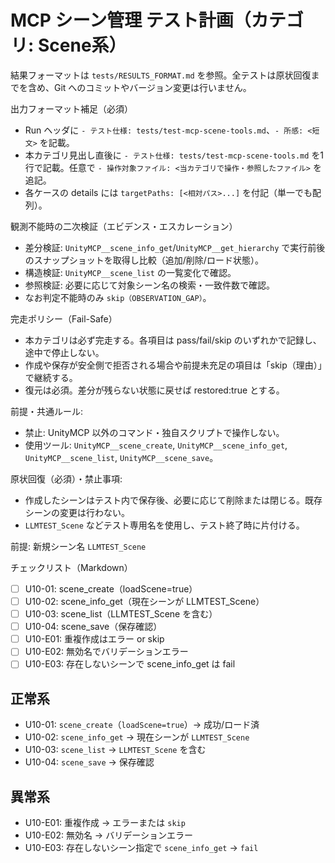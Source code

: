 # MCP シーン管理 テスト計画（カテゴリ: Scene系）

結果フォーマットは `tests/RESULTS_FORMAT.md` を参照。全テストは原状回復までを含め、Git へのコミットやバージョン変更は行いません。

出力フォーマット補足（必須）
- Run ヘッダに `- テスト仕様: tests/test-mcp-scene-tools.md`、`- 所感: <短文>` を記載。
- 本カテゴリ見出し直後に `- テスト仕様: tests/test-mcp-scene-tools.md` を1行で記載。任意で `- 操作対象ファイル: <当カテゴリで操作・参照したファイル>` を追記。
- 各ケースの details には `targetPaths: [<相対パス>...]` を付記（単一でも配列）。

観測不能時の二次検証（エビデンス・エスカレーション）
- 差分検証: `UnityMCP__scene_info_get`/`UnityMCP__get_hierarchy` で実行前後のスナップショットを取得し比較（追加/削除/ロード状態）。
- 構造検証: `UnityMCP__scene_list` の一覧変化で確認。
- 参照検証: 必要に応じて対象シーン名の検索・一致件数で確認。
- なお判定不能時のみ `skip（OBSERVATION_GAP）`。

完走ポリシー（Fail-Safe）
- 本カテゴリは必ず完走する。各項目は pass/fail/skip のいずれかで記録し、途中で停止しない。
- 作成や保存が安全側で拒否される場合や前提未充足の項目は「skip（理由）」で継続する。
- 復元は必須。差分が残らない状態に戻せば restored:true とする。


前提・共通ルール:
- 禁止: UnityMCP 以外のコマンド・独自スクリプトで操作しない。
- 使用ツール: `UnityMCP__scene_create`, `UnityMCP__scene_info_get`, `UnityMCP__scene_list`, `UnityMCP__scene_save`。

原状回復（必須）・禁止事項:
- 作成したシーンはテスト内で保存後、必要に応じて削除または閉じる。既存シーンの変更は行わない。
- `LLMTEST_Scene` などテスト専用名を使用し、テスト終了時に片付ける。

前提: 新規シーン名 `LLMTEST_Scene`

チェックリスト（Markdown）
- [ ] U10-01: scene_create（loadScene=true）
- [ ] U10-02: scene_info_get（現在シーンが LLMTEST_Scene）
- [ ] U10-03: scene_list（LLMTEST_Scene を含む）
- [ ] U10-04: scene_save（保存確認）
- [ ] U10-E01: 重複作成はエラー or skip
- [ ] U10-E02: 無効名でバリデーションエラー
- [ ] U10-E03: 存在しないシーンで scene_info_get は fail

## 正常系

- U10-01: `scene_create`（`loadScene=true`）→ 成功/ロード済
- U10-02: `scene_info_get` → 現在シーンが `LLMTEST_Scene`
- U10-03: `scene_list` → `LLMTEST_Scene` を含む
- U10-04: `scene_save` → 保存確認

## 異常系

- U10-E01: 重複作成 → エラーまたは `skip`
- U10-E02: 無効名 → バリデーションエラー
- U10-E03: 存在しないシーン指定で `scene_info_get` → `fail`
